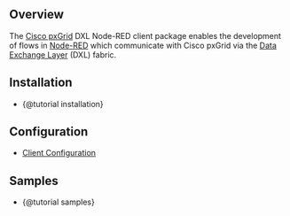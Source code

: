 ## Overview

The [Cisco pxGrid](https://www.cisco.com/c/en/us/products/security/pxgrid.html)
DXL Node-RED client package enables the development of flows in
[Node-RED](https://nodered.org/) which communicate with Cisco pxGrid via the
[Data Exchange Layer](http://www.mcafee.com/us/solutions/data-exchange-layer.aspx)
(DXL) fabric.

## Installation

* {@tutorial installation}

## Configuration

* [Client Configuration](https://opendxl.github.io/node-red-contrib-dxl/jsdoc/tutorial-configuration.html)

## Samples

* {@tutorial samples}
